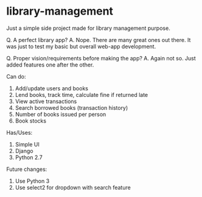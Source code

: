 # library-management

Just a simple side project made for library management purpose. 

Q. A perfect library app? 
A. Nope. There are many great ones out there. It was just to test my basic but overall web-app development.

Q. Proper vision/requirements before making the app?
A. Again not so. Just added features one after the other.

Can do:

1. Add/update users and books
2. Lend books, track time, calculate fine if returned late
3. View active transactions
4. Search borrowed books (transaction history)
5. Number of books issued per person
6. Book stocks

Has/Uses:
1. Simple UI
2. Django
3. Python 2.7

Future changes:

1. Use Python 3
2. Use select2 for dropdown with search feature

